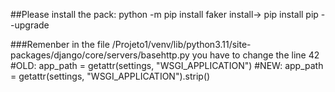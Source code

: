 ##Please install the pack: python -m pip install faker
install->  pip install pip --upgrade

###Remenber in the file /Projeto1/venv/lib/python3.11/site-packages/django/core/servers/basehttp.py you have to change the line 42
#OLD: app_path = getattr(settings, "WSGI_APPLICATION")
#NEW: app_path = getattr(settings, "WSGI_APPLICATION").strip()